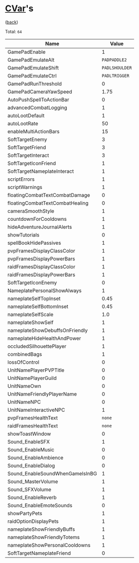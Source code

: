 <!--
    =====================================
    generator=datazen
    version=3.2.0
    hash=714c64845c804e383cee67d50d1227ca
    =====================================
-->

# [CVar](https://wowpedia.fandom.com/wiki/Console_variables)'s

([back](../README.md))

Total: `64`

Name | Value
---- | -----
GamePadEnable | 1
GamePadEmulateAlt | `PADPADDLE2`
GamePadEmulateShift | `PADLSHOULDER`
GamePadEmulateCtrl | `PADLTRIGGER`
GamePadRunThreshold | 0
GamePadCameraYawSpeed | 1.75
AutoPushSpellToActionBar | 0
advancedCombatLogging | 1
autoLootDefault | 1
autoLootRate | 50
enableMultiActionBars | 15
SoftTargetEnemy | 3
SoftTargetFriend | 3
SoftTargetInteract | 3
SoftTargetIconFriend | 1
SoftTargetNameplateInteract | 1
scriptErrors | 1
scriptWarnings | 1
floatingCombatTextCombatDamage | 0
floatingCombatTextCombatHealing | 0
cameraSmoothStyle | 1
countdownForCooldowns | 1
hideAdventureJournalAlerts | 1
showTutorials | 0
spellBookHidePassives | 1
pvpFramesDisplayClassColor | 1
pvpFramesDisplayPowerBars | 1
raidFramesDisplayClassColor | 1
raidFramesDisplayPowerBars | 1
SoftTargetIconEnemy | 0
NameplatePersonalShowAlways | 1
nameplateSelfTopInset | 0.45
nameplateSelfBottomInset | 0.45
nameplateSelfScale | 1.0
nameplateShowSelf | 1
nameplateShowDebuffsOnFriendly | 1
nameplateHideHealthAndPower | 1
occludedSilhouettePlayer | 1
combinedBags | 1
lossOfControl | 0
UnitNamePlayerPVPTitle | 0
UnitNamePlayerGuild | 0
UnitNameOwn | 0
UnitNameFriendlyPlayerName | 0
UnitNameNPC | 0
UnitNameInteractiveNPC | 1
pvpFramesHealthText | `none`
raidFramesHealthText | `none`
showToastWindow | 0
Sound_EnableSFX | 1
Sound_EnableMusic | 0
Sound_EnableAmbience | 0
Sound_EnableDialog | 0
Sound_EnableSoundWhenGameIsInBG | 1
Sound_MasterVolume | 1
Sound_SFXVolume | 1
Sound_EnableReverb | 1
Sound_EnableEmoteSounds | 0
showPartyPets | 1
raidOptionDisplayPets | 1
nameplateShowFriendlyBuffs | 1
nameplateShowFriendlyTotems | 1
nameplateShowPersonalCooldowns | 1
SoftTargetNameplateFriend | 0
